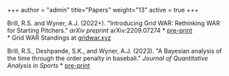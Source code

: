 +++
author = "admin"
title="Papers"
weight="13"
active = true
+++

Brill, R.S. and Wyner, A.J. (2022+). "Introducing Grid WAR: Rethinking WAR for Starting Pitchers." _arXiv preprint_ arXiv:2209.07274
    * [pre-print](https://arxiv.org/abs/2209.07274)      
    * Grid WAR Standings at [gridwar.xyz](https://gridwar.xyz)
    
Brill, R.S., Deshpande, S.K., and Wyner, A.J. (2023). "A Bayesian analysis of the time through the order penalty in baseball." _Journal of Quantitative Analysis in Sports_
    * [pre-print](https://arxiv.org/abs/2210.06724)   

